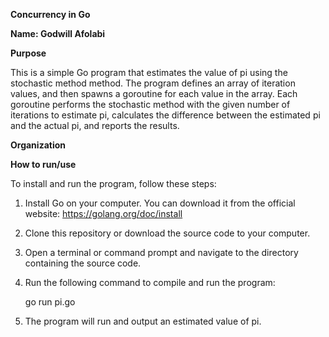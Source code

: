 **Concurrency in Go**

**Name: Godwill Afolabi**

**Purpose**

This is a simple Go program that estimates the value of pi using the stochastic method method. The program defines an array of iteration values, and then spawns a goroutine for each value in the array. Each goroutine performs the stochastic method with the given number of iterations to estimate pi, calculates the difference between the estimated pi and the actual pi, and reports the results.


**Organization**




**How to run/use**

To install and run the program, follow these steps:

1. Install Go on your computer. You can download it from the official website: https://golang.org/doc/install

2. Clone this repository or download the source code to your computer.

3. Open a terminal or command prompt and navigate to the directory containing the source code.

4. Run the following command to compile and run the program:

    go run pi.go

5. The program will run and output an estimated value of pi.

